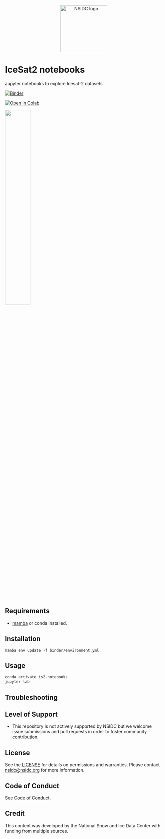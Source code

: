 <p align="center">
  <img alt="NSIDC logo" src="https://nsidc.org/themes/custom/nsidc/logo.svg" width="150" />
</p>

# IceSat2 notebooks

Jupyter notebooks to explore Icesat-2 datasets


[![Binder](https://mybinder.org/badge_logo.svg)](https://mybinder.org/v2/gh/nsidc/icesat2-notebooks/HEAD?labpath=notebooks)


<a href="https://colab.research.google.com/github/nsidc/icesat2-notebooks/blob/main/collab-setup.ipynb" target="_parent"><img src="https://colab.research.google.com/assets/colab-badge.svg" alt="Open In Colab"/></a>


<a href="https://nsidc.org/sites/default/files/images/Data/ICESat2_DataProducts_2023.png">
  <img src="https://nsidc.org/sites/default/files/images/Data/ICESat2_DataProducts_2023.png" width="40%">
</a>


## Requirements

*  [mamba](https://mamba.readthedocs.io/en/latest/installation.html) or conda installed.


## Installation

```
mamba env update -f binder/environment.yml
```

## Usage

```bash
conda activate is2-notebooks
jupyter lab
```

## Troubleshooting


## Level of Support

* This repository is not actively supported by NSIDC but we welcome issue submissions and
  pull requests in order to foster community contribution.


## License

See the [LICENSE](LICENSE) for details on permissions and warranties. Please contact
nsidc@nsidc.org for more information.

## Code of Conduct

See [Code of Conduct](CODE_OF_CONDUCT.md).


## Credit

This content was developed by the National Snow and Ice Data Center with funding from
multiple sources.
